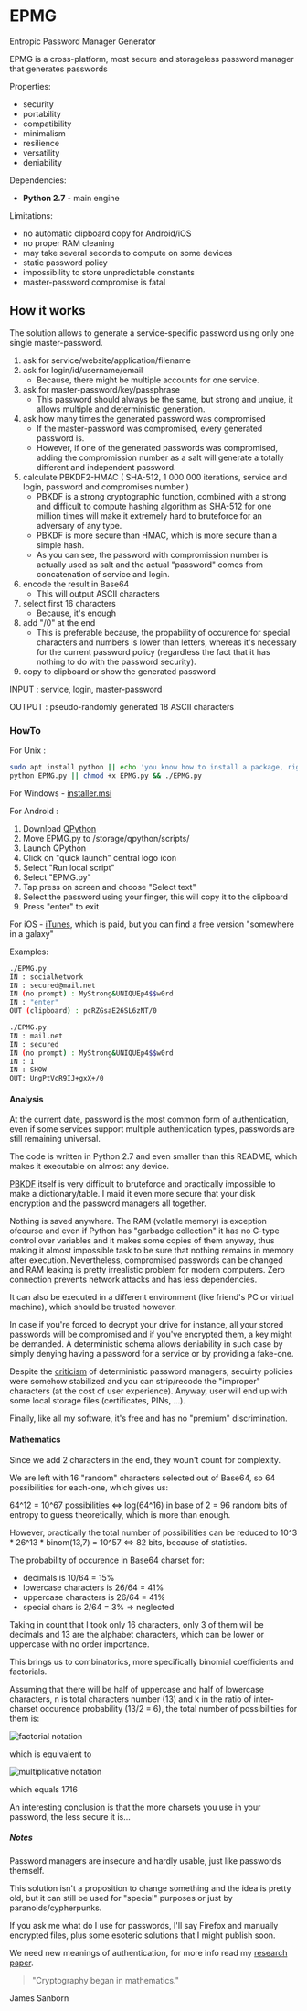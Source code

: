 # EPMG

Entropic Password Manager Generator

EPMG is a cross-platform, most secure and storageless password manager that generates passwords

Properties:
* security
* portability
* compatibility
* minimalism
* resilience
* versatility
* deniability

Dependencies:
* **Python 2.7** - main engine

Limitations:
* no automatic clipboard copy for Android/iOS
* no proper RAM cleaning
* may take several seconds to compute on some devices
* static password policy
* impossibility to store unpredictable constants
* master-password compromise is fatal

## How it works

The solution allows to generate a service-specific password using only one single master-password.

1. ask for service/website/application/filename
2. ask for login/id/username/email
	* Because, there might be multiple accounts for one service.
3. ask for master-password/key/passphrase
	* This password should always be the same, but strong and unqiue, it allows multiple and deterministic generation.
4. ask how many times the generated password was compromised
	* If the master-password was compromised, every generated password is.
	* However, if one of the generated passwords was compromised, adding the compromission number as a salt will generate a totally different and independent password.
5. calculate PBKDF2-HMAC ( SHA-512, 1 000 000 iterations, service and login, password and compromises number )
	* PBKDF is a strong cryptographic function, combined with a strong and difficult to compute hashing algorithm as SHA-512 for one million times will make it extremely hard to bruteforce for an adversary of any type.
	* PBKDF is more secure than HMAC, which is more secure than a simple hash.
	* As you can see, the password with compromission number is actually used as salt and the actual "password" comes from concatenation of service and login.
6. encode the result in Base64
	* This will output ASCII characters
7. select first 16 characters
	* Because, it's enough
8. add "/0" at the end
	* This is preferable because, the propability of occurence for special characters and numbers is lower than letters, whereas it's necessary for the current password policy (regardless the fact that it has nothing to do with the password security).
9. copy to clipboard or show the generated password

INPUT  : service, login, master-password

OUTPUT : pseudo-randomly generated 18 ASCII characters

### HowTo

For Unix :
```bash
sudo apt install python || echo 'you know how to install a package, right?'
python EPMG.py || chmod +x EPMG.py && ./EPMG.py
```

For Windows - [installer.msi](https://www.python.org/ftp/python/2.7.13/python-2.7.13.msi)

For Android :
1. Download [QPython](https://play.google.com/store/apps/details?id=org.qpython.qpy)
2. Move EPMG.py to /storage/qpython/scripts/
3. Launch QPython
4. Click on "quick launch" central logo icon
5. Select "Run local script"
6. Select "EPMG.py"
7. Tap press on screen and choose "Select text"
8. Select the password using your finger, this will copy it to the clipboard
9. Press "enter" to exit

For iOS - [iTunes](https://itunes.apple.com/us/app/python-for-ios/id485729872), which is paid, but you can find a free version "somewhere in a galaxy"

Examples:
```bash
./EPMG.py
IN : socialNetwork
IN : secured@mail.net
IN (no prompt) : MyStrong&UNIQUEp4$$w0rd
IN : "enter"
OUT (clipboard) : pcRZGsaE26SL6zNT/0

./EPMG.py
IN : mail.net
IN : secured
IN (no prompt) : MyStrong&UNIQUEp4$$w0rd
IN : 1
IN : SHOW
OUT: UngPtVcR9IJ+gxX+/0
```

#### Analysis

At the current date, password is the most common form of authentication, even if some services support multiple authentication types, passwords are still remaining universal.

The code is written in Python 2.7 and even smaller than this README, which makes it executable on almost any device.

[PBKDF](http://nvlpubs.nist.gov/nistpubs/Legacy/SP/nistspecialpublication800-132.pdf) itself is very difficult to bruteforce and practically impossible to make a dictionary/table. I maid it even more secure that your disk encryption and the password managers all together.

Nothing is saved anywhere. The RAM (volatile memory) is exception ofcourse and even if Python has "garbadge collection" it has no C-type control over variables and it makes some copies of them anyway, thus making it almost impossible task to be sure that nothing remains in memory after execution. Nevertheless, compromised passwords can be changed and RAM leaking is pretty irrealistic problem for modern computers. Zero connection prevents network attacks and has less dependencies.

It can also be executed in a different environment (like friend's PC or virtual machine), which should be trusted however.

In case if you're forced to decrypt your drive for instance, all your stored passwords will be compromised and if you've encrypted them, a key might be demanded. A deterministic schema allows deniability in such case by simply denying having a password for a service or by providing a fake-one.

Despite the [criticism](https://tonyarcieri.com/4-fatal-flaws-in-deterministic-password-managers) of deterministic password managers, secuirty policies were somehow stabilized and you can strip/recode the "improper" characters (at the cost of user experience). Anyway, user will end up with some local storage files (certificates, PINs, ...).

Finally, like all my software, it's free and has no "premium" discrimination.

#### Mathematics

Since we add 2 characters in the end, they woun't count for complexity.

We are left with 16 "random" characters selected out of Base64, so 64 possibilities for each-one, which gives us:

64^12 = 10^67 possibilities <=> log(64^16) in base of 2 = 96 random bits of entropy to guess theoretically, which is more than enough.

However, practically the total number of possibilities can be reduced to 10^3 * 26^13 * binom(13,7) = 10^57 <=> 82 bits, because of statistics.

The probability of occurence in Base64 charset for:
* decimals is 10/64 = 15%
* lowercase characters is 26/64 = 41%
* uppercase characters is 26/64 = 41%
* special chars is 2/64 = 3% => neglected

Taking in count that I took only 16 characters, only 3 of them will be decimals and 13 are the alphabet characters, which can be lower or uppercase with no order importance.

This brings us to combinatorics, more specifically binomial coefficients and factorials.

Assuming that there will be half of uppercase and half of lowercase characters, n is total characters number (13) and k in the ratio of inter-charset occurence probability (13/2 = 6), the total number of possibilities for them is:

![factorial notation](https://wikimedia.org/api/rest_v1/media/math/render/svg/3ddcd034186417e2cb2c00fbb8d14a05901de8a9)

which is equivalent to

![multiplicative notation](https://wikimedia.org/api/rest_v1/media/math/render/svg/d4145e0326f57f563b59c943642928342a5a6b18)

which equals 1716

An interesting conclusion is that the more charsets you use in your password, the less secure it is...

##### Notes

Password managers are insecure and hardly usable, just like passwords themself.

This solution isn't a proposition to change something and the idea is pretty old, but it can still be used for "special" purposes or just by paranoids/cypherpunks.

If you ask me what do I use for passwords, I'll say Firefox and manually encrypted files, plus some esoteric solutions that I might publish soon.

We need new meanings of authentication, for more info read my [research paper](http://goo.gl/giXPzC).

> "Cryptography began in mathematics."

James Sanborn
